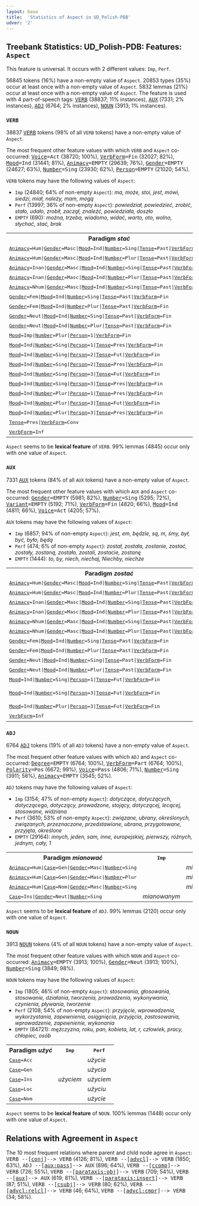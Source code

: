 ```yaml
---
layout: base
title:  'Statistics of Aspect in UD_Polish-PDB'
udver: '2'
---
```


## Treebank Statistics: UD_Polish-PDB: Features: `Aspect`

This feature is universal.
It occurs with 2 different values: `Imp`, `Perf`.

56845 tokens (16%) have a non-empty value of `Aspect`.
20853 types (35%) occur at least once with a non-empty value of `Aspect`.
5832 lemmas (21%) occur at least once with a non-empty value of `Aspect`.
The feature is used with 4 part-of-speech tags: <tt><a href="pl_pdb-pos-VERB.html">VERB</a></tt> (38837; 11% instances), <tt><a href="pl_pdb-pos-AUX.html">AUX</a></tt> (7331; 2% instances), <tt><a href="pl_pdb-pos-ADJ.html">ADJ</a></tt> (6764; 2% instances), <tt><a href="pl_pdb-pos-NOUN.html">NOUN</a></tt> (3913; 1% instances).

### `VERB`

38837 <tt><a href="pl_pdb-pos-VERB.html">VERB</a></tt> tokens (98% of all `VERB` tokens) have a non-empty value of `Aspect`.

The most frequent other feature values with which `VERB` and `Aspect` co-occurred: <tt><a href="pl_pdb-feat-Voice.html">Voice</a></tt><tt>=Act</tt> (38720; 100%), <tt><a href="pl_pdb-feat-VerbForm.html">VerbForm</a></tt><tt>=Fin</tt> (32027; 82%), <tt><a href="pl_pdb-feat-Mood.html">Mood</a></tt><tt>=Ind</tt> (31441; 81%), <tt><a href="pl_pdb-feat-Animacy.html">Animacy</a></tt><tt>=EMPTY</tt> (29639; 76%), <tt><a href="pl_pdb-feat-Gender.html">Gender</a></tt><tt>=EMPTY</tt> (24627; 63%), <tt><a href="pl_pdb-feat-Number.html">Number</a></tt><tt>=Sing</tt> (23930; 62%), <tt><a href="pl_pdb-feat-Person.html">Person</a></tt><tt>=EMPTY</tt> (21020; 54%).

`VERB` tokens may have the following values of `Aspect`:

* `Imp` (24840; 64% of non-empty `Aspect`): <em>ma, może, stoi, jest, mówi, siedzi, miał, należy, mam, mogą</em>
* `Perf` (13997; 36% of non-empty `Aspect`): <em>powiedział, powiedzieć, zrobić, stało, udało, zrobił, zaczął, znaleźć, powiedziała, doszło</em>
* `EMPTY` (690): <em>można, trzeba, wiadomo, widać, warto, oto, wolno, słychać, stać, brak</em>

<table>
  <tr><th>Paradigm <i>stać</i></th><th><tt>Imp</tt></th><th><tt>Perf</tt></th></tr>
  <tr><td><tt><tt><a href="pl_pdb-feat-Animacy.html">Animacy</a></tt><tt>=Hum</tt>|<tt><a href="pl_pdb-feat-Gender.html">Gender</a></tt><tt>=Masc</tt>|<tt><a href="pl_pdb-feat-Mood.html">Mood</a></tt><tt>=Ind</tt>|<tt><a href="pl_pdb-feat-Number.html">Number</a></tt><tt>=Sing</tt>|<tt><a href="pl_pdb-feat-Tense.html">Tense</a></tt><tt>=Past</tt>|<tt><a href="pl_pdb-feat-VerbForm.html">VerbForm</a></tt><tt>=Fin</tt></tt></td><td><em>stał</em></td><td><em>stał</em></td></tr>
  <tr><td><tt><tt><a href="pl_pdb-feat-Animacy.html">Animacy</a></tt><tt>=Hum</tt>|<tt><a href="pl_pdb-feat-Gender.html">Gender</a></tt><tt>=Masc</tt>|<tt><a href="pl_pdb-feat-Mood.html">Mood</a></tt><tt>=Ind</tt>|<tt><a href="pl_pdb-feat-Number.html">Number</a></tt><tt>=Plur</tt>|<tt><a href="pl_pdb-feat-Tense.html">Tense</a></tt><tt>=Past</tt>|<tt><a href="pl_pdb-feat-VerbForm.html">VerbForm</a></tt><tt>=Fin</tt></tt></td><td><em>stali</em></td><td><em>stali</em></td></tr>
  <tr><td><tt><tt><a href="pl_pdb-feat-Animacy.html">Animacy</a></tt><tt>=Inan</tt>|<tt><a href="pl_pdb-feat-Gender.html">Gender</a></tt><tt>=Masc</tt>|<tt><a href="pl_pdb-feat-Mood.html">Mood</a></tt><tt>=Ind</tt>|<tt><a href="pl_pdb-feat-Number.html">Number</a></tt><tt>=Sing</tt>|<tt><a href="pl_pdb-feat-Tense.html">Tense</a></tt><tt>=Past</tt>|<tt><a href="pl_pdb-feat-VerbForm.html">VerbForm</a></tt><tt>=Fin</tt></tt></td><td><em>stał</em></td><td><em>stał</em></td></tr>
  <tr><td><tt><tt><a href="pl_pdb-feat-Animacy.html">Animacy</a></tt><tt>=Inan</tt>|<tt><a href="pl_pdb-feat-Gender.html">Gender</a></tt><tt>=Masc</tt>|<tt><a href="pl_pdb-feat-Mood.html">Mood</a></tt><tt>=Ind</tt>|<tt><a href="pl_pdb-feat-Number.html">Number</a></tt><tt>=Plur</tt>|<tt><a href="pl_pdb-feat-Tense.html">Tense</a></tt><tt>=Past</tt>|<tt><a href="pl_pdb-feat-VerbForm.html">VerbForm</a></tt><tt>=Fin</tt></tt></td><td><em>stały</em></td><td><em>stały</em></td></tr>
  <tr><td><tt><tt><a href="pl_pdb-feat-Animacy.html">Animacy</a></tt><tt>=Nhum</tt>|<tt><a href="pl_pdb-feat-Gender.html">Gender</a></tt><tt>=Masc</tt>|<tt><a href="pl_pdb-feat-Mood.html">Mood</a></tt><tt>=Ind</tt>|<tt><a href="pl_pdb-feat-Number.html">Number</a></tt><tt>=Sing</tt>|<tt><a href="pl_pdb-feat-Tense.html">Tense</a></tt><tt>=Past</tt>|<tt><a href="pl_pdb-feat-VerbForm.html">VerbForm</a></tt><tt>=Fin</tt></tt></td><td><em>Stał</em></td><td></td></tr>
  <tr><td><tt><tt><a href="pl_pdb-feat-Gender.html">Gender</a></tt><tt>=Fem</tt>|<tt><a href="pl_pdb-feat-Mood.html">Mood</a></tt><tt>=Ind</tt>|<tt><a href="pl_pdb-feat-Number.html">Number</a></tt><tt>=Sing</tt>|<tt><a href="pl_pdb-feat-Tense.html">Tense</a></tt><tt>=Past</tt>|<tt><a href="pl_pdb-feat-VerbForm.html">VerbForm</a></tt><tt>=Fin</tt></tt></td><td><em>stała</em></td><td><em>stała</em></td></tr>
  <tr><td><tt><tt><a href="pl_pdb-feat-Gender.html">Gender</a></tt><tt>=Fem</tt>|<tt><a href="pl_pdb-feat-Mood.html">Mood</a></tt><tt>=Ind</tt>|<tt><a href="pl_pdb-feat-Number.html">Number</a></tt><tt>=Plur</tt>|<tt><a href="pl_pdb-feat-Tense.html">Tense</a></tt><tt>=Past</tt>|<tt><a href="pl_pdb-feat-VerbForm.html">VerbForm</a></tt><tt>=Fin</tt></tt></td><td><em>stały</em></td><td><em>stały</em></td></tr>
  <tr><td><tt><tt><a href="pl_pdb-feat-Gender.html">Gender</a></tt><tt>=Neut</tt>|<tt><a href="pl_pdb-feat-Mood.html">Mood</a></tt><tt>=Ind</tt>|<tt><a href="pl_pdb-feat-Number.html">Number</a></tt><tt>=Sing</tt>|<tt><a href="pl_pdb-feat-Tense.html">Tense</a></tt><tt>=Past</tt>|<tt><a href="pl_pdb-feat-VerbForm.html">VerbForm</a></tt><tt>=Fin</tt></tt></td><td><em>stało</em></td><td><em>stało</em></td></tr>
  <tr><td><tt><tt><a href="pl_pdb-feat-Gender.html">Gender</a></tt><tt>=Neut</tt>|<tt><a href="pl_pdb-feat-Mood.html">Mood</a></tt><tt>=Ind</tt>|<tt><a href="pl_pdb-feat-Number.html">Number</a></tt><tt>=Plur</tt>|<tt><a href="pl_pdb-feat-Tense.html">Tense</a></tt><tt>=Past</tt>|<tt><a href="pl_pdb-feat-VerbForm.html">VerbForm</a></tt><tt>=Fin</tt></tt></td><td><em>stały</em></td><td></td></tr>
  <tr><td><tt><tt><a href="pl_pdb-feat-Mood.html">Mood</a></tt><tt>=Imp</tt>|<tt><a href="pl_pdb-feat-Number.html">Number</a></tt><tt>=Plur</tt>|<tt><a href="pl_pdb-feat-Person.html">Person</a></tt><tt>=1</tt>|<tt><a href="pl_pdb-feat-VerbForm.html">VerbForm</a></tt><tt>=Fin</tt></tt></td><td><em>stójmy</em></td><td></td></tr>
  <tr><td><tt><tt><a href="pl_pdb-feat-Mood.html">Mood</a></tt><tt>=Ind</tt>|<tt><a href="pl_pdb-feat-Number.html">Number</a></tt><tt>=Sing</tt>|<tt><a href="pl_pdb-feat-Person.html">Person</a></tt><tt>=1</tt>|<tt><a href="pl_pdb-feat-Tense.html">Tense</a></tt><tt>=Pres</tt>|<tt><a href="pl_pdb-feat-VerbForm.html">VerbForm</a></tt><tt>=Fin</tt></tt></td><td><em>Stoję</em></td><td></td></tr>
  <tr><td><tt><tt><a href="pl_pdb-feat-Mood.html">Mood</a></tt><tt>=Ind</tt>|<tt><a href="pl_pdb-feat-Number.html">Number</a></tt><tt>=Sing</tt>|<tt><a href="pl_pdb-feat-Person.html">Person</a></tt><tt>=2</tt>|<tt><a href="pl_pdb-feat-Tense.html">Tense</a></tt><tt>=Fut</tt>|<tt><a href="pl_pdb-feat-VerbForm.html">VerbForm</a></tt><tt>=Fin</tt></tt></td><td></td><td><em>staniesz</em></td></tr>
  <tr><td><tt><tt><a href="pl_pdb-feat-Mood.html">Mood</a></tt><tt>=Ind</tt>|<tt><a href="pl_pdb-feat-Number.html">Number</a></tt><tt>=Sing</tt>|<tt><a href="pl_pdb-feat-Person.html">Person</a></tt><tt>=2</tt>|<tt><a href="pl_pdb-feat-Tense.html">Tense</a></tt><tt>=Pres</tt>|<tt><a href="pl_pdb-feat-VerbForm.html">VerbForm</a></tt><tt>=Fin</tt></tt></td><td><em>stoisz</em></td><td></td></tr>
  <tr><td><tt><tt><a href="pl_pdb-feat-Mood.html">Mood</a></tt><tt>=Ind</tt>|<tt><a href="pl_pdb-feat-Number.html">Number</a></tt><tt>=Sing</tt>|<tt><a href="pl_pdb-feat-Person.html">Person</a></tt><tt>=3</tt>|<tt><a href="pl_pdb-feat-Tense.html">Tense</a></tt><tt>=Fut</tt>|<tt><a href="pl_pdb-feat-VerbForm.html">VerbForm</a></tt><tt>=Fin</tt></tt></td><td></td><td><em>stanie</em></td></tr>
  <tr><td><tt><tt><a href="pl_pdb-feat-Mood.html">Mood</a></tt><tt>=Ind</tt>|<tt><a href="pl_pdb-feat-Number.html">Number</a></tt><tt>=Sing</tt>|<tt><a href="pl_pdb-feat-Person.html">Person</a></tt><tt>=3</tt>|<tt><a href="pl_pdb-feat-Tense.html">Tense</a></tt><tt>=Pres</tt>|<tt><a href="pl_pdb-feat-VerbForm.html">VerbForm</a></tt><tt>=Fin</tt></tt></td><td><em>stoi</em></td><td></td></tr>
  <tr><td><tt><tt><a href="pl_pdb-feat-Mood.html">Mood</a></tt><tt>=Ind</tt>|<tt><a href="pl_pdb-feat-Number.html">Number</a></tt><tt>=Plur</tt>|<tt><a href="pl_pdb-feat-Person.html">Person</a></tt><tt>=1</tt>|<tt><a href="pl_pdb-feat-Tense.html">Tense</a></tt><tt>=Pres</tt>|<tt><a href="pl_pdb-feat-VerbForm.html">VerbForm</a></tt><tt>=Fin</tt></tt></td><td><em>stoimy</em></td><td></td></tr>
  <tr><td><tt><tt><a href="pl_pdb-feat-Mood.html">Mood</a></tt><tt>=Ind</tt>|<tt><a href="pl_pdb-feat-Number.html">Number</a></tt><tt>=Plur</tt>|<tt><a href="pl_pdb-feat-Person.html">Person</a></tt><tt>=3</tt>|<tt><a href="pl_pdb-feat-Tense.html">Tense</a></tt><tt>=Fut</tt>|<tt><a href="pl_pdb-feat-VerbForm.html">VerbForm</a></tt><tt>=Fin</tt></tt></td><td></td><td><em>staną</em></td></tr>
  <tr><td><tt><tt><a href="pl_pdb-feat-Mood.html">Mood</a></tt><tt>=Ind</tt>|<tt><a href="pl_pdb-feat-Number.html">Number</a></tt><tt>=Plur</tt>|<tt><a href="pl_pdb-feat-Person.html">Person</a></tt><tt>=3</tt>|<tt><a href="pl_pdb-feat-Tense.html">Tense</a></tt><tt>=Pres</tt>|<tt><a href="pl_pdb-feat-VerbForm.html">VerbForm</a></tt><tt>=Fin</tt></tt></td><td><em>stoją</em></td><td></td></tr>
  <tr><td><tt><tt><a href="pl_pdb-feat-Tense.html">Tense</a></tt><tt>=Pres</tt>|<tt><a href="pl_pdb-feat-VerbForm.html">VerbForm</a></tt><tt>=Conv</tt></tt></td><td><em>stojąc</em></td><td></td></tr>
  <tr><td><tt><tt><a href="pl_pdb-feat-VerbForm.html">VerbForm</a></tt><tt>=Inf</tt></tt></td><td><em>stać</em></td><td><em>stać</em></td></tr>
</table>

`Aspect` seems to be **lexical feature** of `VERB`. 99% lemmas (4845) occur only with one value of `Aspect`.

### `AUX`

7331 <tt><a href="pl_pdb-pos-AUX.html">AUX</a></tt> tokens (84% of all `AUX` tokens) have a non-empty value of `Aspect`.

The most frequent other feature values with which `AUX` and `Aspect` co-occurred: <tt><a href="pl_pdb-feat-Gender.html">Gender</a></tt><tt>=EMPTY</tt> (5981; 82%), <tt><a href="pl_pdb-feat-Number.html">Number</a></tt><tt>=Sing</tt> (5295; 72%), <tt><a href="pl_pdb-feat-Variant.html">Variant</a></tt><tt>=EMPTY</tt> (5192; 71%), <tt><a href="pl_pdb-feat-VerbForm.html">VerbForm</a></tt><tt>=Fin</tt> (4820; 66%), <tt><a href="pl_pdb-feat-Mood.html">Mood</a></tt><tt>=Ind</tt> (4811; 66%), <tt><a href="pl_pdb-feat-Voice.html">Voice</a></tt><tt>=Act</tt> (4205; 57%).

`AUX` tokens may have the following values of `Aspect`:

* `Imp` (6857; 94% of non-empty `Aspect`): <em>jest, em, będzie, są, m, śmy, był, być, było, będą</em>
* `Perf` (474; 6% of non-empty `Aspect`): <em>został, została, zostanie, zostać, zostały, zostaną, zostało, zostali, zostacie, zostanę</em>
* `EMPTY` (1444): <em>to, by, niech, niechaj, Niechby, niechże</em>

<table>
  <tr><th>Paradigm <i>zostać</i></th><th><tt>Imp</tt></th><th><tt>Perf</tt></th></tr>
  <tr><td><tt><tt><a href="pl_pdb-feat-Animacy.html">Animacy</a></tt><tt>=Hum</tt>|<tt><a href="pl_pdb-feat-Gender.html">Gender</a></tt><tt>=Masc</tt>|<tt><a href="pl_pdb-feat-Mood.html">Mood</a></tt><tt>=Ind</tt>|<tt><a href="pl_pdb-feat-Number.html">Number</a></tt><tt>=Sing</tt>|<tt><a href="pl_pdb-feat-Tense.html">Tense</a></tt><tt>=Past</tt>|<tt><a href="pl_pdb-feat-VerbForm.html">VerbForm</a></tt><tt>=Fin</tt></tt></td><td></td><td><em>został</em></td></tr>
  <tr><td><tt><tt><a href="pl_pdb-feat-Animacy.html">Animacy</a></tt><tt>=Hum</tt>|<tt><a href="pl_pdb-feat-Gender.html">Gender</a></tt><tt>=Masc</tt>|<tt><a href="pl_pdb-feat-Mood.html">Mood</a></tt><tt>=Ind</tt>|<tt><a href="pl_pdb-feat-Number.html">Number</a></tt><tt>=Plur</tt>|<tt><a href="pl_pdb-feat-Tense.html">Tense</a></tt><tt>=Past</tt>|<tt><a href="pl_pdb-feat-VerbForm.html">VerbForm</a></tt><tt>=Fin</tt></tt></td><td><em>zostali</em></td><td><em>zostali</em></td></tr>
  <tr><td><tt><tt><a href="pl_pdb-feat-Animacy.html">Animacy</a></tt><tt>=Inan</tt>|<tt><a href="pl_pdb-feat-Gender.html">Gender</a></tt><tt>=Masc</tt>|<tt><a href="pl_pdb-feat-Mood.html">Mood</a></tt><tt>=Ind</tt>|<tt><a href="pl_pdb-feat-Number.html">Number</a></tt><tt>=Sing</tt>|<tt><a href="pl_pdb-feat-Tense.html">Tense</a></tt><tt>=Past</tt>|<tt><a href="pl_pdb-feat-VerbForm.html">VerbForm</a></tt><tt>=Fin</tt></tt></td><td></td><td><em>został</em></td></tr>
  <tr><td><tt><tt><a href="pl_pdb-feat-Animacy.html">Animacy</a></tt><tt>=Inan</tt>|<tt><a href="pl_pdb-feat-Gender.html">Gender</a></tt><tt>=Masc</tt>|<tt><a href="pl_pdb-feat-Mood.html">Mood</a></tt><tt>=Ind</tt>|<tt><a href="pl_pdb-feat-Number.html">Number</a></tt><tt>=Plur</tt>|<tt><a href="pl_pdb-feat-Tense.html">Tense</a></tt><tt>=Past</tt>|<tt><a href="pl_pdb-feat-VerbForm.html">VerbForm</a></tt><tt>=Fin</tt></tt></td><td></td><td><em>zostały</em></td></tr>
  <tr><td><tt><tt><a href="pl_pdb-feat-Animacy.html">Animacy</a></tt><tt>=Nhum</tt>|<tt><a href="pl_pdb-feat-Gender.html">Gender</a></tt><tt>=Masc</tt>|<tt><a href="pl_pdb-feat-Mood.html">Mood</a></tt><tt>=Ind</tt>|<tt><a href="pl_pdb-feat-Number.html">Number</a></tt><tt>=Sing</tt>|<tt><a href="pl_pdb-feat-Tense.html">Tense</a></tt><tt>=Past</tt>|<tt><a href="pl_pdb-feat-VerbForm.html">VerbForm</a></tt><tt>=Fin</tt></tt></td><td></td><td><em>został</em></td></tr>
  <tr><td><tt><tt><a href="pl_pdb-feat-Animacy.html">Animacy</a></tt><tt>=Nhum</tt>|<tt><a href="pl_pdb-feat-Gender.html">Gender</a></tt><tt>=Masc</tt>|<tt><a href="pl_pdb-feat-Mood.html">Mood</a></tt><tt>=Ind</tt>|<tt><a href="pl_pdb-feat-Number.html">Number</a></tt><tt>=Plur</tt>|<tt><a href="pl_pdb-feat-Tense.html">Tense</a></tt><tt>=Past</tt>|<tt><a href="pl_pdb-feat-VerbForm.html">VerbForm</a></tt><tt>=Fin</tt></tt></td><td></td><td><em>zostały</em></td></tr>
  <tr><td><tt><tt><a href="pl_pdb-feat-Gender.html">Gender</a></tt><tt>=Fem</tt>|<tt><a href="pl_pdb-feat-Mood.html">Mood</a></tt><tt>=Ind</tt>|<tt><a href="pl_pdb-feat-Number.html">Number</a></tt><tt>=Sing</tt>|<tt><a href="pl_pdb-feat-Tense.html">Tense</a></tt><tt>=Past</tt>|<tt><a href="pl_pdb-feat-VerbForm.html">VerbForm</a></tt><tt>=Fin</tt></tt></td><td></td><td><em>została</em></td></tr>
  <tr><td><tt><tt><a href="pl_pdb-feat-Gender.html">Gender</a></tt><tt>=Fem</tt>|<tt><a href="pl_pdb-feat-Mood.html">Mood</a></tt><tt>=Ind</tt>|<tt><a href="pl_pdb-feat-Number.html">Number</a></tt><tt>=Plur</tt>|<tt><a href="pl_pdb-feat-Tense.html">Tense</a></tt><tt>=Past</tt>|<tt><a href="pl_pdb-feat-VerbForm.html">VerbForm</a></tt><tt>=Fin</tt></tt></td><td></td><td><em>zostały</em></td></tr>
  <tr><td><tt><tt><a href="pl_pdb-feat-Gender.html">Gender</a></tt><tt>=Neut</tt>|<tt><a href="pl_pdb-feat-Mood.html">Mood</a></tt><tt>=Ind</tt>|<tt><a href="pl_pdb-feat-Number.html">Number</a></tt><tt>=Sing</tt>|<tt><a href="pl_pdb-feat-Tense.html">Tense</a></tt><tt>=Past</tt>|<tt><a href="pl_pdb-feat-VerbForm.html">VerbForm</a></tt><tt>=Fin</tt></tt></td><td></td><td><em>zostało</em></td></tr>
  <tr><td><tt><tt><a href="pl_pdb-feat-Gender.html">Gender</a></tt><tt>=Neut</tt>|<tt><a href="pl_pdb-feat-Mood.html">Mood</a></tt><tt>=Ind</tt>|<tt><a href="pl_pdb-feat-Number.html">Number</a></tt><tt>=Plur</tt>|<tt><a href="pl_pdb-feat-Tense.html">Tense</a></tt><tt>=Past</tt>|<tt><a href="pl_pdb-feat-VerbForm.html">VerbForm</a></tt><tt>=Fin</tt></tt></td><td></td><td><em>zostały</em></td></tr>
  <tr><td><tt><tt><a href="pl_pdb-feat-Mood.html">Mood</a></tt><tt>=Ind</tt>|<tt><a href="pl_pdb-feat-Number.html">Number</a></tt><tt>=Sing</tt>|<tt><a href="pl_pdb-feat-Person.html">Person</a></tt><tt>=1</tt>|<tt><a href="pl_pdb-feat-Tense.html">Tense</a></tt><tt>=Fut</tt>|<tt><a href="pl_pdb-feat-VerbForm.html">VerbForm</a></tt><tt>=Fin</tt></tt></td><td></td><td><em>zostanę</em></td></tr>
  <tr><td><tt><tt><a href="pl_pdb-feat-Mood.html">Mood</a></tt><tt>=Ind</tt>|<tt><a href="pl_pdb-feat-Number.html">Number</a></tt><tt>=Sing</tt>|<tt><a href="pl_pdb-feat-Person.html">Person</a></tt><tt>=3</tt>|<tt><a href="pl_pdb-feat-Tense.html">Tense</a></tt><tt>=Fut</tt>|<tt><a href="pl_pdb-feat-VerbForm.html">VerbForm</a></tt><tt>=Fin</tt></tt></td><td></td><td><em>zostanie, zostacie</em></td></tr>
  <tr><td><tt><tt><a href="pl_pdb-feat-Mood.html">Mood</a></tt><tt>=Ind</tt>|<tt><a href="pl_pdb-feat-Number.html">Number</a></tt><tt>=Plur</tt>|<tt><a href="pl_pdb-feat-Person.html">Person</a></tt><tt>=3</tt>|<tt><a href="pl_pdb-feat-Tense.html">Tense</a></tt><tt>=Fut</tt>|<tt><a href="pl_pdb-feat-VerbForm.html">VerbForm</a></tt><tt>=Fin</tt></tt></td><td></td><td><em>zostaną</em></td></tr>
  <tr><td><tt><tt><a href="pl_pdb-feat-VerbForm.html">VerbForm</a></tt><tt>=Inf</tt></tt></td><td></td><td><em>zostać</em></td></tr>
</table>

### `ADJ`

6764 <tt><a href="pl_pdb-pos-ADJ.html">ADJ</a></tt> tokens (19% of all `ADJ` tokens) have a non-empty value of `Aspect`.

The most frequent other feature values with which `ADJ` and `Aspect` co-occurred: <tt><a href="pl_pdb-feat-Degree.html">Degree</a></tt><tt>=EMPTY</tt> (6764; 100%), <tt><a href="pl_pdb-feat-VerbForm.html">VerbForm</a></tt><tt>=Part</tt> (6764; 100%), <tt><a href="pl_pdb-feat-Polarity.html">Polarity</a></tt><tt>=Pos</tt> (6672; 99%), <tt><a href="pl_pdb-feat-Voice.html">Voice</a></tt><tt>=Pass</tt> (4806; 71%), <tt><a href="pl_pdb-feat-Number.html">Number</a></tt><tt>=Sing</tt> (3911; 58%), <tt><a href="pl_pdb-feat-Animacy.html">Animacy</a></tt><tt>=EMPTY</tt> (3545; 52%).

`ADJ` tokens may have the following values of `Aspect`:

* `Imp` (3154; 47% of non-empty `Aspect`): <em>dotyczące, dotyczących, dotyczącego, dotyczący, prowadzone, stojący, dotyczącej, lecącej, stosowane, widziana</em>
* `Perf` (3610; 53% of non-empty `Aspect`): <em>związane, ubrany, określonych, związanych, przeznaczone, przedstawione, ubrana, przygotowane, przyjęta, określone</em>
* `EMPTY` (29164): <em>innych, jeden, sam, inne, europejskiej, pierwszy, różnych, jednym, cały, 1</em>

<table>
  <tr><th>Paradigm <i>mianować</i></th><th><tt>Imp</tt></th><th><tt>Perf</tt></th></tr>
  <tr><td><tt><tt><a href="pl_pdb-feat-Animacy.html">Animacy</a></tt><tt>=Hum</tt>|<tt><a href="pl_pdb-feat-Case.html">Case</a></tt><tt>=Gen</tt>|<tt><a href="pl_pdb-feat-Gender.html">Gender</a></tt><tt>=Masc</tt>|<tt><a href="pl_pdb-feat-Number.html">Number</a></tt><tt>=Sing</tt></tt></td><td></td><td><em>mianowanego</em></td></tr>
  <tr><td><tt><tt><a href="pl_pdb-feat-Animacy.html">Animacy</a></tt><tt>=Hum</tt>|<tt><a href="pl_pdb-feat-Case.html">Case</a></tt><tt>=Gen</tt>|<tt><a href="pl_pdb-feat-Gender.html">Gender</a></tt><tt>=Masc</tt>|<tt><a href="pl_pdb-feat-Number.html">Number</a></tt><tt>=Plur</tt></tt></td><td></td><td><em>mianowanych</em></td></tr>
  <tr><td><tt><tt><a href="pl_pdb-feat-Animacy.html">Animacy</a></tt><tt>=Hum</tt>|<tt><a href="pl_pdb-feat-Case.html">Case</a></tt><tt>=Nom</tt>|<tt><a href="pl_pdb-feat-Gender.html">Gender</a></tt><tt>=Masc</tt>|<tt><a href="pl_pdb-feat-Number.html">Number</a></tt><tt>=Sing</tt></tt></td><td></td><td><em>mianowany</em></td></tr>
  <tr><td><tt><tt><a href="pl_pdb-feat-Case.html">Case</a></tt><tt>=Ins</tt>|<tt><a href="pl_pdb-feat-Gender.html">Gender</a></tt><tt>=Neut</tt>|<tt><a href="pl_pdb-feat-Number.html">Number</a></tt><tt>=Sing</tt></tt></td><td><em>mianowanym</em></td><td></td></tr>
</table>

`Aspect` seems to be **lexical feature** of `ADJ`. 99% lemmas (2120) occur only with one value of `Aspect`.

### `NOUN`

3913 <tt><a href="pl_pdb-pos-NOUN.html">NOUN</a></tt> tokens (4% of all `NOUN` tokens) have a non-empty value of `Aspect`.

The most frequent other feature values with which `NOUN` and `Aspect` co-occurred: <tt><a href="pl_pdb-feat-Animacy.html">Animacy</a></tt><tt>=EMPTY</tt> (3913; 100%), <tt><a href="pl_pdb-feat-Gender.html">Gender</a></tt><tt>=Neut</tt> (3913; 100%), <tt><a href="pl_pdb-feat-Number.html">Number</a></tt><tt>=Sing</tt> (3849; 98%).

`NOUN` tokens may have the following values of `Aspect`:

* `Imp` (1805; 46% of non-empty `Aspect`): <em>stosowania, głosowania, stosowanie, działania, tworzenia, prowadzenia, wykonywania, czynienia, pływania, tworzenie</em>
* `Perf` (2108; 54% of non-empty `Aspect`): <em>przyjęcie, wprowadzenia, wykorzystania, zapewnienia, osiągnięcia, przyjęcia, zastosowania, wprowadzenie, zapewnienie, wykonania</em>
* `EMPTY` (84721): <em>mężczyzna, roku, pan, kobieta, lat, r, człowiek, pracy, chłopiec, osób</em>

<table>
  <tr><th>Paradigm <i>użyć</i></th><th><tt>Imp</tt></th><th><tt>Perf</tt></th></tr>
  <tr><td><tt><tt><a href="pl_pdb-feat-Case.html">Case</a></tt><tt>=Acc</tt></tt></td><td></td><td><em>użycie</em></td></tr>
  <tr><td><tt><tt><a href="pl_pdb-feat-Case.html">Case</a></tt><tt>=Gen</tt></tt></td><td></td><td><em>użycia</em></td></tr>
  <tr><td><tt><tt><a href="pl_pdb-feat-Case.html">Case</a></tt><tt>=Ins</tt></tt></td><td><em>użyciem</em></td><td><em>użyciem</em></td></tr>
  <tr><td><tt><tt><a href="pl_pdb-feat-Case.html">Case</a></tt><tt>=Loc</tt></tt></td><td></td><td><em>użyciu</em></td></tr>
  <tr><td><tt><tt><a href="pl_pdb-feat-Case.html">Case</a></tt><tt>=Nom</tt></tt></td><td></td><td><em>użycie</em></td></tr>
</table>

`Aspect` seems to be **lexical feature** of `NOUN`. 100% lemmas (1448) occur only with one value of `Aspect`.

## Relations with Agreement in `Aspect`

The 10 most frequent relations where parent and child node agree in `Aspect`:
<tt>VERB --[<tt><a href="pl_pdb-dep-conj.html">conj</a></tt>]--> VERB</tt> (4126; 81%),
<tt>VERB --[<tt><a href="pl_pdb-dep-advcl.html">advcl</a></tt>]--> VERB</tt> (1850; 63%),
<tt>ADJ --[<tt><a href="pl_pdb-dep-aux-pass.html">aux:pass</a></tt>]--> AUX</tt> (896; 64%),
<tt>VERB --[<tt><a href="pl_pdb-dep-ccomp.html">ccomp</a></tt>]--> VERB</tt> (726; 55%),
<tt>VERB --[<tt><a href="pl_pdb-dep-parataxis-obj.html">parataxis:obj</a></tt>]--> VERB</tt> (709; 54%),
<tt>VERB --[<tt><a href="pl_pdb-dep-aux.html">aux</a></tt>]--> AUX</tt> (619; 81%),
<tt>VERB --[<tt><a href="pl_pdb-dep-parataxis-insert.html">parataxis:insert</a></tt>]--> VERB</tt> (87; 51%),
<tt>VERB --[<tt><a href="pl_pdb-dep-csubj.html">csubj</a></tt>]--> VERB</tt> (80; 62%),
<tt>VERB --[<tt><a href="pl_pdb-dep-advcl-relcl.html">advcl:relcl</a></tt>]--> VERB</tt> (46; 64%),
<tt>VERB --[<tt><a href="pl_pdb-dep-advcl-cmpr.html">advcl:cmpr</a></tt>]--> VERB</tt> (34; 58%).

